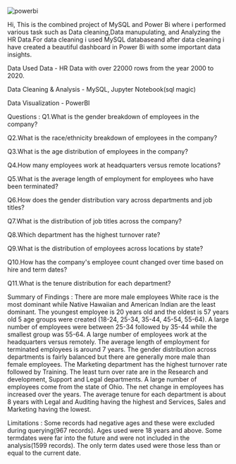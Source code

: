![powerbi](https://user-images.githubusercontent.com/132553412/236877017-dcd16b3f-013b-44b4-ac2c-e00820b5fc00.PNG)

Hi, This is the combined project of MySQL and Power Bi where i performed various task such as Data cleaning,Data manupulating,
and Analyzing the HR Data.For data cleaning i used MySQL databaseand after data cleaning i have created a beautiful dashboard 
in Power Bi with some important data insights.

Data Used
Data - HR Data with over 22000 rows from the year 2000 to 2020.

Data Cleaning & Analysis - MySQL, Jupyter Notebook(sql magic)

Data Visualization - PowerBI

Questions :
Q1.What is the gender breakdown of employees in the company?

Q2.What is the race/ethnicity breakdown of employees in the company?

Q3.What is the age distribution of employees in the company?

Q4.How many employees work at headquarters versus remote locations?

Q5.What is the average length of employment for employees who have been terminated?

Q6.How does the gender distribution vary across departments and job titles?

Q7.What is the distribution of job titles across the company?

Q8.Which department has the highest turnover rate?

Q9.What is the distribution of employees across locations by state?

Q10.How has the company's employee count changed over time based on hire and term dates?

Q11.What is the tenure distribution for each department?

Summary of Findings :
There are more male employees
White race is the most dominant while Native Hawaiian and American Indian are the least dominant.
The youngest employee is 20 years old and the oldest is 57 years old
5 age groups were created (18-24, 25-34, 35-44, 45-54, 55-64). A large number of employees were between 25-34 followed by 35-44 while the smallest group was 55-64.
A large number of employees work at the headquarters versus remotely.
The average length of employment for terminated employees is around 7 years.
The gender distribution across departments is fairly balanced but there are generally more male than female employees.
The Marketing department has the highest turnover rate followed by Training. The least turn over rate are in the Research and development, Support and Legal departments.
A large number of employees come from the state of Ohio.
The net change in employees has increased over the years.
The average tenure for each department is about 8 years with Legal and Auditing having the highest and Services, Sales and Marketing having the lowest.

Limitations :
Some records had negative ages and these were excluded during querying(967 records). Ages used were 18 years and above.
Some termdates were far into the future and were not included in the analysis(1599 records). The only term dates used were those less than or equal to the current date.

